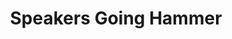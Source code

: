 ---
ee_id_show: '204'
title: Speakers Going Hammer
url: speakers-going-hammer
live_url:
year: '2011'
venue: Lisson Gallery
state_country: London
pitch: "​Not sure what to say about this one, except I had some yellow thing going
  on (no idea what that was about). I was also pretty proud of the Uggs sculpture
  here, <i>A Few Casuals, </i>and the humidifier filled with diet sprite, <i>Real
  Taste</i>. :)"
ps:
imgs: lisson-london-2011-10-install-10-database-KA.jpg,lisson-london-2011-10-install-9-database-KA.jpg,lisson-london-2011-10-install-6-database-KA.jpg,lisson-london-2011-10-install-3-database-KA.jpg
things: "[112] 2011-110 Photoshop CS - 2011-110-photoshop-cs-84-by-66-inches-300-dpi-rgb-square-pixels-default-gra,[114]
  2011-112 Photoshop CS - 2011-112-photoshop-cs-84-by-66-inches-300-dpi-rgb-square-pixels-default-gra,[116]
  2011-113 Photoshop CS - 2011-113-photoshop-cs-84-by-66-inches-300-dpi-rgb-square-pixels-default-gra,[121]
  2011-115 Self Playing Nintendo 64 NBA Courtside 2 - 2011-115-self-playing-nintendo-64-nba-courtside-2,[120]
  2011-114 A Few Casuals - 2011-114-a-few-casuals,[89] 2011-078 Since U Been Gone
  - 2011-078-since-u-been-gone,[104] 2011-079 Timeless Standards - 2011-079-timeless-standards,[105]
  2011-081 Timeless Standards - 2011-081-timeless-standards,[106] 2011-082 Timeless
  Standards - 2011-082-timeless-standards,[128] 2011-128 Three Palms - 2011-128-three-palms,[131]
  2011-129 Taurus - 2011-129-taurus,[124] 2011-118 Forward Attitudes - 2011-118-forward-attitudes,[122]
  2011-117 Real Taste - 2011-117-real-taste,[126] 2011-119 Regular Flex - 2011-119-regular-flex,[133]
  2011-140 Clinton - 2011-140-clinton,[103] 2011-010 Research in Motion (Kinetic Sculpture
  #6) - 2011-010-research-in-motion-kinetic-sculpture-6"
status:
layout: shows
---